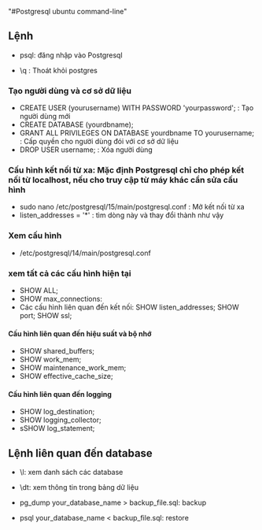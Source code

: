 "#Postgresql ubuntu command-line" 
## Lệnh


- psql: đăng nhập vào Postgresql

- \q : Thoát khỏi postgres

### Tạo người dùng và cơ sở dữ liệu
- CREATE USER (yourusername) WITH PASSWORD 'yourpassword'; : Tạo người dùng mới
- CREATE DATABASE (yourdbname);
- GRANT ALL PRIVILEGES ON DATABASE yourdbname TO yourusername; : Cấp quyền cho người dùng đói với cơ sở dữ liệu
- DROP USER username; : Xóa người dùng


### Cấu hình kết nối từ xa: Mặc định Postgresql chỉ cho phép kết nối từ localhost, nếu cho truy cập từ máy khác cần sửa cấu hình
- sudo nano /etc/postgresql/15/main/postgresql.conf : Mở kết nối từ xa
- listen_addresses = '*' : tìm dòng này và thay đổi thành như vậy

### Xem cấu hình 
- /etc/postgresql/14/main/postgresql.conf

### xem tất cả các cấu hình hiện tại 
- SHOW ALL;
- SHOW max_connections:
- Các cấu hình liên quan đến kết nối: 
    SHOW listen_addresses;
    SHOW port;
    SHOW ssl;

#### Cấu hình liên quan đến hiệu suất và bộ nhớ
- SHOW shared_buffers;
- SHOW work_mem;
- SHOW maintenance_work_mem;
- SHOW effective_cache_size;

#### Cấu hình liên quan đến logging 
- SHOW log_destination;
- SHOW logging_collector;
- sSHOW log_statement;


## Lệnh liên quan đến database
- \l: xem danh sách các database
- \dt: xem thông tin trong bảng dữ liệu

- pg_dump your_database_name > backup_file.sql: backup
- psql your_database_name < backup_file.sql: restore
